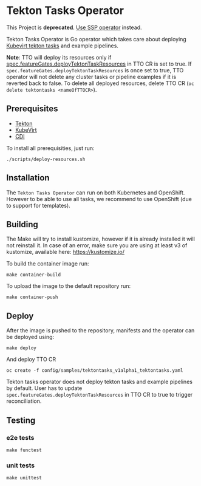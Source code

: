 # Tekton Tasks Operator
This Project is **deprecated**. [Use SSP operator](https://github.com/kubevirt/ssp-operator) instead.


Tekton Tasks Operator is Go operator which takes care about 
deploying [Kubevirt tekton tasks](https://github.com/kubevirt/kubevirt-tekton-tasks) 
and example pipelines. 

**Note**: TTO will deploy its resources only if 
[spec.featureGates.deployTektonTaskResources](https://github.com/kubevirt/tekton-tasks-operator/blob/main/config/samples/tektontasks_v1alpha1_tektontasks.yaml#L8) in TTO CR is 
set to true. If `spec.featureGates.deployTektonTaskResources` is once set 
to true, TTO operator will not delete any cluster tasks or pipeline 
examples if it is reverted back to false. To delete all deployed resources, 
delete TTO CR (`oc delete tektontasks <nameOfTTOCR>`).

## Prerequisites
- [Tekton](https://tekton.dev/)
- [KubeVirt](https://kubevirt.io/)
- [CDI](https://github.com/kubevirt/containerized-data-importer)

To install all prerequisities, just run:
```shell
./scripts/deploy-resources.sh
```

## Installation
The `Tekton Tasks Operator` can run on both Kubernetes and OpenShift. However to be able to 
use all tasks, we recommend to use OpenShift (due to support for templates).

## Building

The Make will try to install kustomize, however if it is already installed it will not reinstall it.
In case of an error, make sure you are using at least v3 of kustomize, available here: https://kustomize.io/

To build the container image run:
```shell
make container-build
```

To upload the image to the default repository run:
```shell
make container-push
```

## Deploy
After the image is pushed to the repository,
manifests and the operator can be deployed using:
```shell
make deploy
```
And deploy TTO CR
```shell
oc create -f config/samples/tektontasks_v1alpha1_tektontasks.yaml
```
Tekton tasks operator does not deploy tekton tasks and example pipelines by default.
User has to update `spec.featureGates.deployTektonTaskResources` in TTO CR to true to trigger reconciliation.

## Testing

### e2e tests
```shell
make functest
```

### unit tests
```shell
make unittest
```
